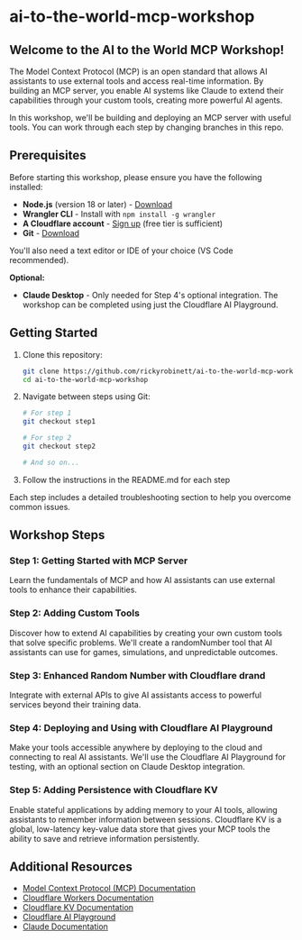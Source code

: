 # ai-to-the-world-mcp-workshop

## Welcome to the AI to the World MCP Workshop!

The Model Context Protocol (MCP) is an open standard that allows AI assistants to use external tools and access real-time information. By building an MCP server, you enable AI systems like Claude to extend their capabilities through your custom tools, creating more powerful AI agents.

In this workshop, we'll be building and deploying an MCP server with useful tools. You can work through each step by changing branches in this repo.

## Prerequisites

Before starting this workshop, please ensure you have the following installed:

- **Node.js** (version 18 or later) - [Download](https://nodejs.org/)
- **Wrangler CLI** - Install with `npm install -g wrangler`
- **A Cloudflare account** - [Sign up](https://dash.cloudflare.com/sign-up) (free tier is sufficient)
- **Git** - [Download](https://git-scm.com/downloads)

You'll also need a text editor or IDE of your choice (VS Code recommended).

**Optional:**
- **Claude Desktop** - Only needed for Step 4's optional integration. The workshop can be completed using just the Cloudflare AI Playground.

## Getting Started

1. Clone this repository:
   ```bash
   git clone https://github.com/rickyrobinett/ai-to-the-world-mcp-workshop.git
   cd ai-to-the-world-mcp-workshop
   ```

2. Navigate between steps using Git:
   ```bash
   # For step 1
   git checkout step1
   
   # For step 2
   git checkout step2
   
   # And so on...
   ```

3. Follow the instructions in the README.md for each step

Each step includes a detailed troubleshooting section to help you overcome common issues.

## Workshop Steps

### Step 1: Getting Started with MCP Server
Learn the fundamentals of MCP and how AI assistants can use external tools to enhance their capabilities.

### Step 2: Adding Custom Tools
Discover how to extend AI capabilities by creating your own custom tools that solve specific problems. We'll create a randomNumber tool that AI assistants can use for games, simulations, and unpredictable outcomes.

### Step 3: Enhanced Random Number with Cloudflare drand
Integrate with external APIs to give AI assistants access to powerful services beyond their training data.

### Step 4: Deploying and Using with Cloudflare AI Playground
Make your tools accessible anywhere by deploying to the cloud and connecting to real AI assistants. We'll use the Cloudflare AI Playground for testing, with an optional section on Claude Desktop integration.

### Step 5: Adding Persistence with Cloudflare KV
Enable stateful applications by adding memory to your AI tools, allowing assistants to remember information between sessions. Cloudflare KV is a global, low-latency key-value data store that gives your MCP tools the ability to save and retrieve information persistently.

## Additional Resources

- [Model Context Protocol (MCP) Documentation](https://modelcontextprotocol.io/)
- [Cloudflare Workers Documentation](https://developers.cloudflare.com/workers/)
- [Cloudflare KV Documentation](https://developers.cloudflare.com/workers/runtime-apis/kv/)
- [Cloudflare AI Playground](https://playground.ai.cloudflare.com/)
- [Claude Documentation](https://docs.anthropic.com/claude/)
